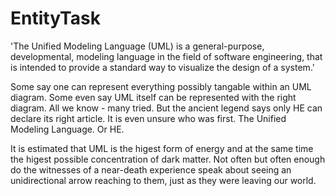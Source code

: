 # EntityTask

'The Unified Modeling Language (UML) is a general-purpose, developmental, modeling language in the field of software engineering, that is intended to provide a standard way to visualize the design of a system.' 

Some say one can represent everything possibly tangable within an UML diagram. Some even say UML itself can be represented with the right diagram. All we know - many tried. But the ancient legend says only HE can declare its right article. It is even unsure who was first. The Unified Modeling Language. Or HE.

It is estimated that UML is the higest form of energy and at the same time the higest possible concentration of dark matter. Not often but often enough do the witnesses of a near-death experience speak about seeing an unidirectional arrow reaching to them, just as they were leaving our world. 

